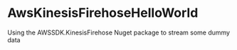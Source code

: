 # AwsKinesisFirehoseHelloWorld
Using the AWSSDK.KinesisFirehose Nuget package to stream some dummy data
